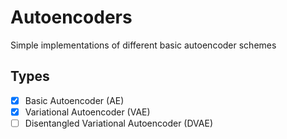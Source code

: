 # Autoencoders

Simple implementations of different basic autoencoder schemes

## Types
- [x] Basic Autoencoder (AE)
- [x] Variational Autoencoder (VAE)
- [ ] Disentangled Variational Autoencoder (DVAE)

